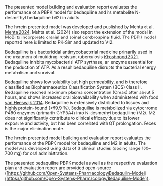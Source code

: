 The presented model building and evaluation report evaluates the performance of a PBPK model for bedaquiline and its metabolite N-desmethyl bedaquiline (M2) in adults. 

The herein presented model was developed and published by Mehta et al. [Mehta 2024](#main-references). Mehta et al. (2024) also report the extension of the model in MoBi to incorporate cranial and spinal cerebrospinal fluid. The PBPK model reported here is limited to PK-Sim and updated to V12.

Bedaquiline is a bactericidal antimycobacterial medicine primarily used in the treatment of multidrug-resistant tuberculosis [Khoshnood 2021](#main-references). Bedaquiline inhibits mycobacterial ATP synthase, an enzyme essential for the production of ATP. As a result bedaquiline disrupts the bacterial energy metabolism and survival.

Bedaquiline shows low solubility but high permeability, and is therefore classified as Biopharmaceutics Classification System (BCS) Class II. Bedaquiline reached maximum plasma concentration (Cmax) after about 5 hours, and shows increased oral bioavailability when administered with food [van Heeswijk 2014](#main-references). Bedaquiline is extensively distributed to tissues and highly protein-bound (>99.9 %). Bedaquiline is metabolized via cytochrome P450 enzymes (primarily CYP3A4) into N-desmethyl bedaquiline (M2). M2 does not significantly contribute to clinical efficacy due to its lower exposure and activity, but has been correlated with QT prolongation. Feces is the major elimination route.

The herein presented model building and evaluation report evaluates the performance of the PBPK model for bedaquiline and M2 in adults. The model was developed using data of 3 clinical studies (dosing range 100–700 mg) for oral administration. 

The presented bedaquiline PBPK model as well as the respective evaluation plan and evaluation report are provided open-source ([https://github.com/Open-Systems-Pharmacology/Bedaquilin-Model](https://github.com/Open-Systems-Pharmacology/Bedaquiline-Model)).

